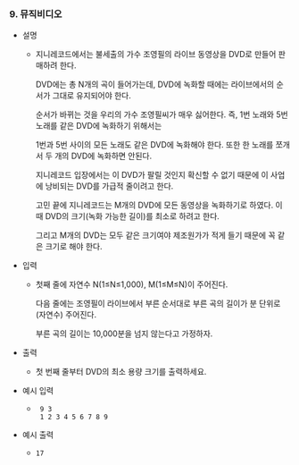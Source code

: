 ### 9. 뮤직비디오

- 설명
    - 지니레코드에서는 불세출의 가수 조영필의 라이브 동영상을 DVD로 만들어 판매하려 한다.

        DVD에는 총 N개의 곡이 들어가는데, DVD에 녹화할 때에는 라이브에서의 순서가 그대로 유지되어야 한다.
        
        순서가 바뀌는 것을 우리의 가수 조영필씨가 매우 싫어한다. 즉, 1번 노래와 5번 노래를 같은 DVD에 녹화하기 위해서는
        
        1번과 5번 사이의 모든 노래도 같은 DVD에 녹화해야 한다. 또한 한 노래를 쪼개서 두 개의 DVD에 녹화하면 안된다.
        
        지니레코드 입장에서는 이 DVD가 팔릴 것인지 확신할 수 없기 때문에 이 사업에 낭비되는 DVD를 가급적 줄이려고 한다.
        
        고민 끝에 지니레코드는 M개의 DVD에 모든 동영상을 녹화하기로 하였다. 이 때 DVD의 크기(녹화 가능한 길이)를 최소로 하려고 한다.
        
        그리고 M개의 DVD는 모두 같은 크기여야 제조원가가 적게 들기 때문에 꼭 같은 크기로 해야 한다.

- 입력
    - 첫째 줄에 자연수 N(1≤N≤1,000), M(1≤M≤N)이 주어진다.

        다음 줄에는 조영필이 라이브에서 부른 순서대로 부른 곡의 길이가 분 단위로(자연수) 주어진다.
        
        부른 곡의 길이는 10,000분을 넘지 않는다고 가정하자.
      
- 출력
    - 첫 번째 줄부터 DVD의 최소 용량 크기를 출력하세요.

- 예시 입력
    - ```
       9 3
       1 2 3 4 5 6 7 8 9
      ```
    
- 예시 출력
    - ```
      17
      ```